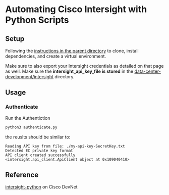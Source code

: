 # Automating Cisco Intersight with Python Scripts


## Setup

Following the [instructions in the parent directory](https://github.com/xanderstevenson/data-center-development/tree/main/intersight#installation) to clone, install dependencies, and create a virtual environment.

Make sure to also export your Intersight credentials as detailed on that page as well. Make sure the **intersight_api_key_file is stored** in the [data-center-development/intersight](https://github.com/xanderstevenson/data-center-development/tree/main/intersight) directory.



## Usage

### Authenticate

Run the Authentiction

```bash
python3 authenticate.py
```

the reuslts should be similar to:

```
Reading API key from file: ./my-api-key-SecretKey.txt
Detected EC private key format
API client created successfully
<intersight.api_client.ApiClient object at 0x109040410>
```



## Reference

[intersight-python](https://github.com/CiscoDevNet/intersight-python?tab=readme-ov-file) on Cisco DevNet
